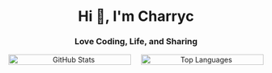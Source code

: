<h1 align="center">Hi 👋, I'm Charryc</h1>
<h3 align="center">Love Coding, Life, and Sharing</h3>

<div style="display: flex; justify-content: center; gap: 20px;">
  <div style="flex: 1; max-width: 50%; text-align: center;">
    <img src="https://github-readme-streak-stats.herokuapp.com/?user=charry-c" alt="GitHub Stats" style="width: 100%;"/>
  </div>
  <div style="flex: 1; max-width: 50%; text-align: center;">
    <img src="https://github-readme-stats.vercel.app/api/top-langs/?username=charry-c&layout=compact" alt="Top Languages" style="width: 100%;"/>
  </div>
</div>
